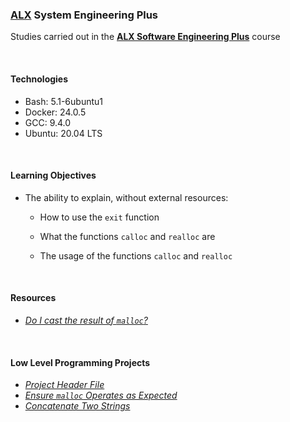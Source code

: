 ### [ALX](https://www.alxafrica.com/) System Engineering Plus

Studies carried out in the **[ALX Software Engineering Plus](https://www.alxafrica.com/software-engineering-plus/)** course

<br />

#### Technologies

* Bash:		5.1-6ubuntu1
* Docker:	24.0.5
* GCC:		9.4.0
* Ubuntu:	20.04 LTS

<br />

#### Learning Objectives

* The ability to explain, without external resources:
	* How to use the `exit` function

	* What the functions `calloc` and `realloc` are

	* The usage of the functions `calloc` and `realloc`

<br />

#### Resources

* _[Do I cast the result of `malloc`?](https://stackoverflow.com/questions/605845/should-i-cast-the-result-of-malloc)_

<br />

#### Low Level Programming Projects

* _[Project Header File](main.h)_
* _[Ensure `malloc` Operates as Expected](0-malloc_checked.c)_
* _[Concatenate Two Strings](1-string_nconcat.c)_

<br />
